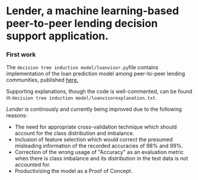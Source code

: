# Lender, a machine learning-based peer-to-peer lending decision support application.

### First work
The `decision tree induction model/loanvisor.py`file contains implementation of the loan prediction model among peer-to-peer lending communities, published [here.](https://www.researchgate.net/profile/Abdul-Gilal/publication/336775046_A_Boosted_Decision_Tree_Model_for_Predicting_Loan_Default_in_P2P_Lending_Communities/links/5db1a569299bf111d4c0a2f8/A-Boosted-Decision-Tree-Model-for-Predicting-Loan-Default-in-P2P-Lending-Communities.pdf)

Supporting explanations, though the code is well-commented, can be found in `decision tree induction model/loanvisorexplanation.txt`.

*Lender* is continously and currently being improved due to the following reasons:
* The need for appropriate cross-validation technique which should account for the class distribution and imbalance.
* Inclusion of feature selection which would correct the presumed misleading information of the recorded accuracies of 98% and 99%.
* Correction of the wrong usage of "Accuracy" as an evaluation metric when there is class imbalance and its distribution in the test data is not accounted for.
* Productivizing the model as a Proof of Concept.

